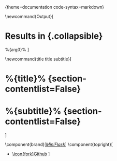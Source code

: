 {theme=documentation code-syntax=markdown}

\newcommand{Output}[
# Results in {.collapsible}
%{arg0}%
]


\newcommand{title title subtitle}[
# %{title}% {section-contentlist=False}

# %{subtitle}% {section-contentlist=False}
]


\component{brand}[[*MiniFlask*](http://da-h.github.io/miniflask)]
\component{topright}[
- [\icon{fork}Github](http://www.github.com/da-h/miniflask)
]
